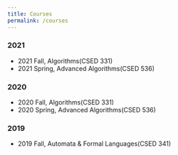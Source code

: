 ```yaml
---
title: Courses
permalink: /courses
---
```

<script src="/assets/js/particles.js"></script>
<script src="/assets/js/header.js"></script>

### 2021

* 2021 Fall, Algorithms(CSED 331)
* 2021 Spring, Advanced Algorithms(CSED 536)

### 2020

* 2020 Fall, Algorithms(CSED 331)
* 2020 Spring, Advanced Algorithms(CSED 536)

### 2019

* 2019 Fall, Automata & Formal Languages(CSED 341)
